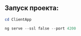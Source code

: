 ## Запуск проекта:

~~~powershell
cd ClientApp
~~~

~~~powershell
ng serve --ssl false --port 4200
~~~